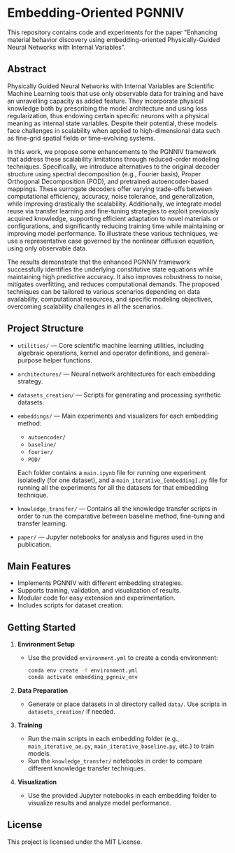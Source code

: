 
# Embedding-Oriented PGNNIV

This repository contains code and experiments for the paper "Enhancing material behavior discovery using embedding-oriented Physically-Guided Neural Networks with Internal Variables".

## Abstract

Physically Guided Neural Networks with Internal Variables are Scientific Machine Learning tools that use only observable data for training and have an unravelling capacity as added feature. They incorporate physical knowledge both by prescribing the model architecture and using loss regularization, thus endowing certain specific neurons with a physical meaning as internal state variables. Despite their potential, these models face challenges in scalability when applied to high-dimensional data such as fine-grid spatial fields or time-evolving systems.

In this work, we propose some enhancements to the PGNNIV framework that address these scalability limitations through reduced-order modeling techniques. Specifically, we introduce alternatives to the original decoder structure using spectral decomposition (e.g., Fourier basis), Proper Orthogonal Decomposition (POD), and pretrained autoencoder-based mappings. These surrogate decoders offer varying trade-offs between computational efficiency, accuracy, noise tolerance, and generalization, while improving drastically the scalability. Additionally, we integrate model reuse via transfer learning and fine-tuning strategies to exploit previously acquired knowledge, supporting efficient adaptation to novel materials or configurations, and significantly reducing training time while maintaining or improving model performance. To illustrate these various techniques, we use a representative case governed by the nonlinear diffusion equation, using only observable data.

The results demonstrate that the enhanced PGNNIV framework successfully identifies the underlying constitutive state equations while maintaining high predictive accuracy. It also improves robustness to noise, mitigates overfitting, and reduces computational demands. The proposed techniques can be tailored to various scenarios depending on data availability, computational resources, and specific modeling objectives, overcoming scalability challenges in all the scenarios.

## Project Structure


- `utilities/` — Core scientific machine learning utilities, including algebraic operations, kernel and operator definitions, and general-purpose helper functions.
- `architectures/` — Neural network architectures for each embedding strategy.
- `datasets_creation/` — Scripts for generating and processing synthetic datasets. 
- `embeddings/` — Main experiments and visualizers for each embedding method:
  - `autoencoder/`
  - `baseline/`
  - `fourier/`
  - `POD/`

  Each folder contains a `main.ipynb` file for running one experiment isolatedly (for one dataset), and a `main_iterative_[embedding].py` file for running all the experiments for all the datasets for that embedding technique.
- `knowledge_transfer/` — Contains all the knowledge transfer scripts in order to run the comparative between baseline method, fine-tuning and transfer learning.
- `paper/` — Jupyter notebooks for analysis and figures used in the publication.

## Main Features

- Implements PGNNIV with different embedding strategies.
- Supports training, validation, and visualization of results.
- Modular code for easy extension and experimentation.
- Includes scripts for dataset creation.

## Getting Started

1. **Environment Setup**
   - Use the provided `environment.yml` to create a conda environment:
     ```bash
     conda env create -f environment.yml
     conda activate embedding_pgnniv_env
     ```

2. **Data Preparation**
   - Generate or place datasets in al directory called `data/`. Use scripts in `datasets_creation/` if needed.

3. **Training**
   - Run the main scripts in each embedding folder (e.g., `main_iterative_ae.py`, `main_iterative_baseline.py`, etc.) to train models.
   - Run the `knowledge_transfer/` notebooks in order to compare different knowledge transfer techniques.

4. **Visualization**
   - Use the provided Jupyter notebooks in each embedding folder to visualize results and analyze model performance.

<!-- ## Citation

If you use this code or ideas from this project, please cite the corresponding paper. -->

## License

This project is licensed under the MIT License.
